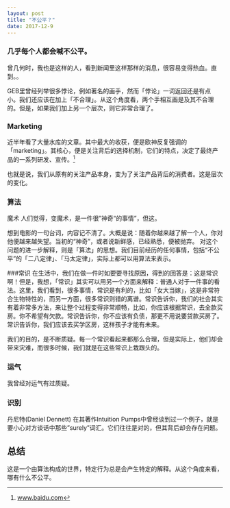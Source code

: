 ```yaml
---
layout: post
title: "不公平？"
date: 2017-12-9
---
```


### 几乎每个人都会喊不公平。
曾几何时，我也是这样的人，看到新闻里这样那样的消息，很容易变得热血。直到。。

GEB里曾经列举很多悖论，例如著名的画手，然而「悖论」一词返回还是有点小。我们还应该在加上「不合理」。从这个角度看，两个手相互画是及其不合理的。但是，如果我们加上另一个层次，则它非常合理了。


### Marketing
近半年看了大量水库的文章。其中最大的收获，便是欧神反复强调的「marketing」。其核心，便是关注背后的选择机制，它们的特点，决定了最终产品的一系列研发、宣传。[^1]

也就是说，我们从原有的关注产品本身，变为了关注产品背后的消费者。这是层次的变化。


### 算法
魔术
人们觉得，变魔术，是一件很”神奇“的事情”，但这。

想到电影的一句台词，内容记不清了。大概是说：随着你越来越了解一个人，你对他便越来越失望。当初的“神奇”，或者说新鲜感，已经熟悉，便被抛弃。
对这个问题的进一步解释，则是「算法」的思想。我们目前经历的任何事情，包括“不公平”的「二八定律」、「马太定律」，实际上都可以用算法来表示。














###常识
在生活中，我们在做一件时如要要寻找原因，得到的回答是：这是常识啊！但是，我想，「常识」其实可以用另一个方面来解释：普通人对于一件事的看法。这里，我们看到，很多事情，常识是有利的，比如「女大当嫁」，这是非常符合生物特性的，而另一方面，很多常识则错的离谱。常识告诉你，我们的社会其实有着非常多方法，来让整个过程变得非常顺畅，比如，你应该根据常识，去全款买房。你不希望有欠款。常识告诉你，你不应该有负债，那更不用说要贷款买房了。常识告诉你，我们应该去买学区房，这样孩子才能有未来。

我们的目的，是不断质疑。每一个常识看起来都那么合理，但是实际上，他们却会带来灾难，而很多时候，我们就是在这些常识上栽跟头的。



### 运气
我曾经对运气有过质疑。

### 识别
丹尼特(Daniel Dennett) 在其著作Intuition Pumps中曾经谈到过一个例子，就是要小心对方谈话中那些”surely”词汇。它们往往是对的，但其背后却会存在问题。




## 总结
这是一个由算法构成的世界，特定行为总是会产生特定的解释。从这个角度来看，哪有什么不公平。

[^1]: www.baidu.com

